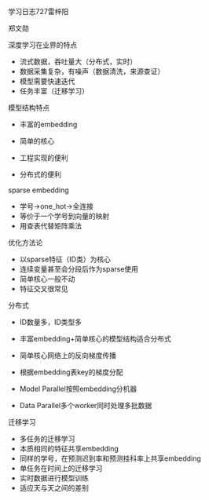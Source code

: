 学习日志727雷梓阳

郑文勋

深度学习在业界的特点

- 流式数据，吞吐量大（分布式，实时）
- 数据采集复杂，有噪声（数据清洗，来源查证）
- 模型需要快速迭代
- 任务丰富（迁移学习）

模型结构特点

- 丰富的embedding

- 简单的核心

- 工程实现的便利

- 分布式的便利

sparse embedding

- 学号->one_hot->全连接
- 等价于一个学号到向量的映射
- 用查表代替矩阵乘法

优化方法论

- 以sparse特征（ID类）为核心
- 连续变量甚至会分段后作为sparse使用
- 简单核心一般不动
- 特征交叉很常见

分布式

- ID数量多，ID类型多
- 丰富embedding+简单核心的模型结构适合分布式
- 简单核心网络上的反向梯度传播
- 根据embedding表key的梯度分配

- Model Parallel按照embedding分机器
- Data Parallel多个worker同时处理多批数据

迁移学习

- 多任务的迁移学习
- 本质相同的特征共享embedding
- 同样的学号，在预测迟到率和预测挂科率上共享embedding
- 单任务在时间上的迁移学习
- 实时数据进行模型训练
- 适应天与天之间的差别

